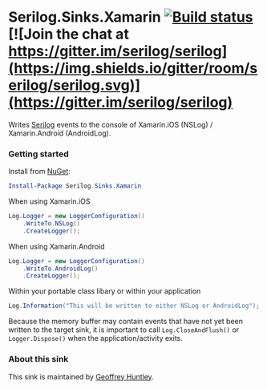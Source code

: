 # Serilog.Sinks.Xamarin [![Build status](https://ci.appveyor.com/api/projects/status/8iy9owuib92gvtix?svg=true)](https://ci.appveyor.com/project/serilog/serilog-sinks-xamarin) [![Join the chat at https://gitter.im/serilog/serilog](https://img.shields.io/gitter/room/serilog/serilog.svg)](https://gitter.im/serilog/serilog)

Writes [Serilog](https://serilog.net) events to the console of Xamarin.iOS (NSLog) / Xamarin.Android (AndroidLog).

### Getting started

Install from [NuGet](https://nuget.org/packages/serilog.sinks.xamarin):

```powershell
Install-Package Serilog.Sinks.Xamarin
```

When using Xamarin.iOS

```csharp
Log.Logger = new LoggerConfiguration()
    .WriteTo.NSLog()
    .CreateLogger();
```

When using Xamarin.Android


```csharp
Log.Logger = new LoggerConfiguration()
    .WriteTo.AndroidLog()
    .CreateLogger();
```

Within your portable class libary or within your application

```csharp
Log.Information("This will be written to either NSLog or AndroidLog");

```

Because the memory buffer may contain events that have not yet been written to the target sink, it is important to call `Log.CloseAndFlush()` or `Logger.Dispose()` when the application/activity exits.

### About this sink

This sink is maintained by [Geoffrey Huntley](https://ghuntley.com/).
